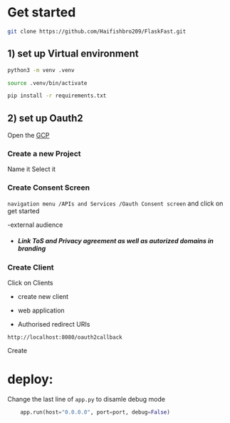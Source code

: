 # Get started
```bash
git clone https://github.com/Haifishbro209/FlaskFast.git
```

## 1) set up Virtual environment
```bash
python3 -m venv .venv
```

```bash
source .venv/bin/activate
```

```bash
pip install -r requirements.txt
```

## 2) set up Oauth2

Open the [GCP](https://console.cloud.google.com/projectselector2)

### Create a new Project
Name it
Select it

### Create Consent Screen
```navigation menu /APIs and Services /Oauth Consent screen```
and click on get started

-external audience

+ ##### Link ToS and Privacy agreement as well as autorized domains in branding

### Create Client

Click on Clients
+ create new client
+ web application
 
+ Authorised redirect URIs
```
http://localhost:8080/oauth2callback
```
Create


# deploy:
Change the last line of ```app.py``` to disamle debug mode
```python
    app.run(host="0.0.0.0", port=port, debug=False)
```